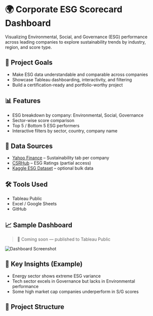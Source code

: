 # 🌍 Corporate ESG Scorecard Dashboard

Visualizing Environmental, Social, and Governance (ESG) performance across leading companies to explore sustainability trends by industry, region, and score type.

## 📌 Project Goals
- Make ESG data understandable and comparable across companies
- Showcase Tableau dashboarding, interactivity, and filtering
- Build a certification-ready and portfolio-worthy project

## 📊 Features
- ESG breakdown by company: Environmental, Social, Governance
- Sector-wise score comparison
- Top 5 / Bottom 5 ESG performers
- Interactive filters by sector, country, company name

## 🧾 Data Sources
- [Yahoo Finance](https://finance.yahoo.com/) – Sustainability tab per company
- [CSRHub](https://www.csrhub.com/) – ESG Ratings (partial access)
- [Kaggle ESG Dataset](https://www.kaggle.com/) – optional bulk data

## 🛠 Tools Used
- Tableau Public
- Excel / Google Sheets
- GitHub

## 📈 Sample Dashboard
> 📌 Coming soon — published to Tableau Public

![Dashboard Screenshot](./tableau/dashboard_screenshots/sample.png)

## 🧠 Key Insights (Example)
- Energy sector shows extreme ESG variance
- Tech sector excels in Governance but lacks in Environmental performance
- Some high market cap companies underperform in S/G scores

## 📂 Project Structure
